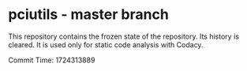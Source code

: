 # pciutils - master branch

This repository contains the frozen state of the repository.
Its history is cleared. It is used only for static code
analysis with Codacy.

Commit Time: 1724313889